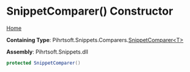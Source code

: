 # SnippetComparer\(\) Constructor

[Home](../../../../../README.md#_top)

**Containing Type**: Pihrtsoft\.Snippets\.Comparers\.[SnippetComparer\<T>](../README.md#_top)

**Assembly**: Pihrtsoft\.Snippets\.dll

```csharp
protected SnippetComparer()
```

